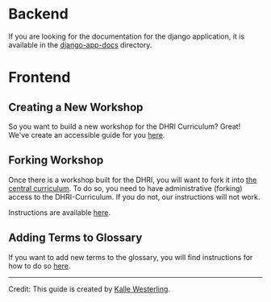 # Backend

If you are looking for the documentation for the django application, it is available in the [django-app-docs](django-app-docs/README.md) directory.

# Frontend

## Creating a New Workshop

So you want to build a new workshop for the DHRI Curriculum? Great! We've create an accessible guide for you [here](creating-new-workshop.md).

## Forking Workshop

Once there is a workshop built for the DHRI, you will want to fork it into [the central curriculum](https://www.github.com/DHRI-Curriculum). To do so, you need to have administrative (forking) access to the DHRI-Curriculum. If you do not, our instructions will not work.

Instructions are available [here](forking-workshop.md).

## Adding Terms to Glossary

If you want to add new terms to the glossary, you will find instructions for how to do so [here](adding-new-terms.md).

----

Credit: This guide is created by [Kalle Westerling](https://www.github.com/kallewesterling).